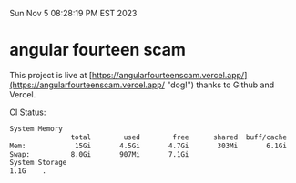 Sun Nov  5 08:28:19 PM EST 2023

# angular fourteen scam


This project is live at [https://angularfourteenscam.vercel.app/](https://angularfourteenscam.vercel.app/ "dog!") thanks to Github and Vercel.

CI Status: 

```bash
System Memory
               total        used        free      shared  buff/cache   available
Mem:            15Gi       4.5Gi       4.7Gi       303Mi       6.1Gi        10Gi
Swap:          8.0Gi       907Mi       7.1Gi
System Storage
1.1G	.
